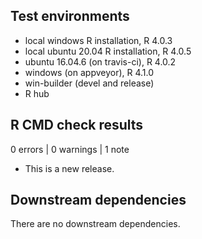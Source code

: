## Test environments
* local windows R installation, R 4.0.3
* local ubuntu 20.04 R installation, R 4.0.5
* ubuntu 16.04.6 (on travis-ci), R 4.0.2
* windows (on appveyor), R 4.1.0
* win-builder (devel and release)
* R hub

## R CMD check results

0 errors | 0 warnings | 1 note

* This is a new release.

## Downstream dependencies

There are no downstream dependencies.
